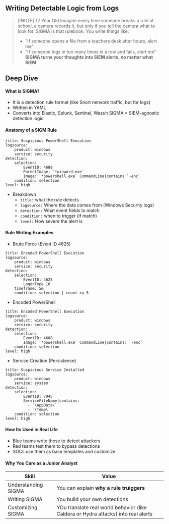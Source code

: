 ## Writing Detectable Logic from Logs

> [!NOTE] 12 Year Old
> Imagine every time someone breaks a rule at school, a camera records it, but only if you tell the camera what to look for. SIGMA is that rulebook.
> You write things like:
> - "If someone opens a file from a teachers desk after hours, alert me"
> - "If someone logs in too many times in a row and fails, alert me"
> **SIGMA turns your thoughts into SIEM alerts, no matter what SIEM**
## Deep Dive
#### What is SIGMA?
- It is a detection rule format (like Snort network traffic, but for logs)
- Written in YAML
- Converts into Elastic, Splunk, Sentinel, Wazuh
SIGMA = SIEM-agnostic detection logic
#### Anatomy of a SIGM Rule
```
title: Suspicious PowerShell Execution
logsource:
	product: windows
	service: security
detection:
	selection:
		EventID: 4688
		ParentImage: `*winword.exe`
		Image: `*powershell.exe` CommandLine|contains `-enc`
	condition: selection
level: high
```
- Breakdown
	- `title:` what the rule detects
	- `logsource:` Where the data comes from (Windows Security logs)
	- `detection:` What event fields to match
	- `condition:` when to trigger (if match)
	- `level:` How severe the alert is
#### Rule Writing Examples
- Brute Force (Event ID 4625)
```
title: Encoded PowerShell Execution
logsource:
	product: windows
	service: security
detection:
	selection:
		EventID: 4625
		LogonType 10
	timeframe: 5m
	condition: selection | count >= 5
```
- Encoded PowerShell
```
title: Encoded PowerShell Execution
logsource:
	product: windows
	service: security
detection:
	selection:
		EventID: 4688
		Image: `*powershell.exe` CommandLine|contains: `-enc`
	condition: selection
level: high
```
- Service Creation (Persistence)
```
title: Suspicious Service Installed
logsource:
	product: windows
	service: system
detection:
	selection:
		EventID: 7045
		ServiceFileName|contains:
		  - `\AppData\`
		  - `\Temp\`
	condition: selection
level: high
```
#### How Its Used in Real Life
- Blue teams write these to detect attackers
- Red teams test them to bypass detections
- SOCs use them as base templates and customize
#### Why You Care as a Junior Analyst

| Skill               | Value                                                                              |
| ------------------- | ---------------------------------------------------------------------------------- |
| Understanding SIGMA | You can explain **why a rule truiggers**                                           |
| Writing SIGMA       | You build your own detections                                                      |
| Customizing SIGMA   | YOu translate real world behavior (like Caldera or Hydra attacks) into real alerts |

